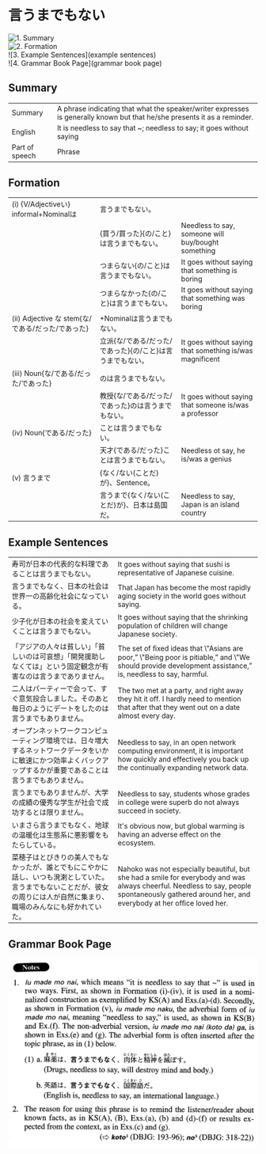 # 言うまでもない

![1. Summary](summary)<br>
![2. Formation](formation)<br>
![3. Example Sentences](example sentences)<br>
![4. Grammar Book Page](grammar book page)<br>


## Summary

<table><tr>   <td>Summary</td>   <td>A phrase indicating that what the speaker/writer expresses is generally known but that he/she presents it as a reminder.</td></tr><tr>   <td>English</td>   <td>It is needless to say that ~; needless to say; it goes without saying</td></tr><tr>   <td>Part of speech</td>   <td>Phrase</td></tr></table>

## Formation

<table class="table"><tbody><tr class="tr head"><td class="td"><span class="numbers">(i)</span> <span class="bold">{V/Adjectiveい} informal+Nominalは</span></td><td class="td"><span class="concept">言うまでもない</span><span>。</span></td><td class="td"></td></tr><tr class="tr"><td class="td"></td><td class="td"><span>{買う/買った}{の/こと}は</span><span class="concept">言うまでもない</span><span>。</span></td><td class="td"><span>Needless to say, someone will buy/bought something</span></td></tr><tr class="tr"><td class="td"></td><td class="td"><span>つまらない{の/こと}は</span><span class="concept">言うまでもない</span><span>。</span></td><td class="td"><span>It goes without saying that something is boring</span></td></tr><tr class="tr"><td class="td"></td><td class="td"><span>つまらなかった{の/こと}は</span><span class="concept">言うまでもない</span><span>。</span></td><td class="td"><span>It goes without saying that something was boring</span></td></tr><tr class="tr head"><td class="td"><span class="numbers">(ii)</span> <span class="bold">Adjective な stem{な/である/だった/であった}</span></td><td class="td"><span>+Nominalは</span><span class="concept">言うまでもない</span><span>。</span></td><td class="td"></td></tr><tr class="tr"><td class="td"></td><td class="td"><span>立派{な/である/だった/であった}{の/こと}は</span><span class="concept">言うまでもない</span><span>。</span></td><td class="td"><span>It goes without saying that something is/was magnificent</span></td></tr><tr class="tr head"><td class="td"><span class="numbers">(iii)</span> <span class="bold">Noun{な/である/だった/であった}</span></td><td class="td"><span>のは</span><span class="concept">言うまでもない</span><span>。</span></td><td class="td"></td></tr><tr class="tr"><td class="td"></td><td class="td"><span>教授{な/である/だった/であった}のは</span><span class="concept">言うまでもない</span><span>。</span></td><td class="td"><span>It goes without saying that someone is/was a professor</span></td></tr><tr class="tr head"><td class="td"><span class="numbers">(iv)</span> <span class="bold">Noun{である/だった}</span></td><td class="td"><span>ことは</span><span class="concept">言うまでもない</span><span>。</span></td><td class="td"></td></tr><tr class="tr"><td class="td"></td><td class="td"><span>天才{である/だった}ことは</span><span class="concept">言うまでもない</span><span>。</span></td><td class="td"><span>Needless ot say, he is/was a genius</span></td></tr><tr class="tr head"><td class="td"><span class="numbers">(v)</span> <span class="concept">言うまで</span></td><td class="td"><span class="concept"></span><span>{なく/ない(ことだ)が}、Sentence。</span></td><td class="td"></td></tr><tr class="tr"><td class="td"></td><td class="td"><span class="concept">言うまで</span><span>{なく/ない(ことだ)が}、日本は島国だ。</span></td><td class="td"><span>Needless to say, Japan is an island country</span></td></tr></tbody></table>

## Example Sentences

<table><tr>   <td>寿司が日本の代表的な料理であることは言うまでもない。</td>   <td>It goes without saying that sushi is representative of Japanese cuisine.</td></tr><tr>   <td>言うまでもなく、日本の社会は世界一の高齢化社会になっている。</td>   <td>That Japan has become the most rapidly aging society in the world goes without saying.</td></tr><tr>   <td>少子化が日本の社会を変えていくことは言うまでもない。</td>   <td>It goes without saying that the shrinking population of children will change Japanese society.</td></tr><tr>   <td>「アジアの人々は貧しい」「貧しいのは可哀想」「開発援助しなくては」という固定観念が有害なのは言うまでありません。</td>   <td>The set of ﬁxed ideas that \"Asians are poor,” \"Being poor is pitiable,” and \"We should provide development assistance,” is, needless to say, harmful.</td></tr><tr>   <td>二人はパーティーで会って、すぐ意気投合しました。そのあと毎日のようにデートをしたのは言うまでもありません。</td>   <td>The two met at a party, and right away they hit it off. I hardly need to mention that after that they went out on a date almost every day.</td></tr><tr>   <td>オープンネットワークコンピューティング環境では、日々増大するネットワークデータをいかに敏速にかつ効率よくバックアップするかが重要であることは言うまでもありません。</td>   <td>Needless to say, in an open network computing environment, it is important how quickly and effectively you back up the continually expanding network data.</td></tr><tr>   <td>言うまでもありませんが、大学の成績の優秀な学生が社会で成功するとは限りません。</td>   <td>Needless to say, students whose grades in college were superb do not always succeed in society.</td></tr><tr>   <td>いまさら言うまでもなく、地球の温暖化は生態系に悪影響をもたらしている。</td>   <td>It's obvious now, but global warming is having an adverse effect on the ecosystem.</td></tr><tr>   <td>菜穂子はとびきりの美人でもなかったが、誰とでもにこやかに話し、いつも溌溂としていた。言うまでもないことだが、彼女の周りには人が自然に集まり、職場のみんなにも好かれていた。</td>   <td>Nahoko was not especially beautiful, but she had a smile for everybody and was always cheerful. Needless to say, people spontaneously gathered around her, and everybody at her ofﬁce loved her.</td></tr></table>

## Grammar Book Page

![](../img/Advanced言うまでもない.png)

